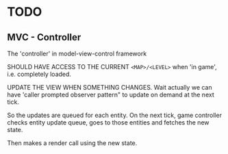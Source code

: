 # TODO

## MVC - Controller

The 'controller' in model-view-control framework

SHOULD HAVE ACCESS TO THE CURRENT `<MAP>/<LEVEL>` when 'in game', i.e. completely loaded.

UPDATE THE VIEW WHEN SOMETHING CHANGES. Wait actually we can have 'caller prompted observer pattern" to update on demand at the next tick.

So the updates are queued for each entity. On the next tick, game controller checks entity update queue, goes to those entities and fetches the new state.

Then makes a render call using the new state.
